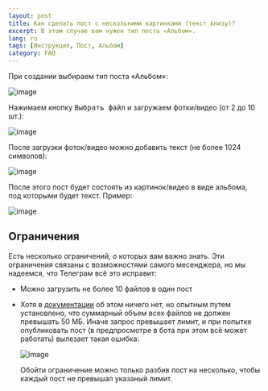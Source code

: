 ```yaml
---
layout: post
title: Как сделать пост с несколькими картинками (текст внизу)?
excerpt: В этом случае вам нужен тип поста «Альбом».
lang: ru
tags: [Инструкция, Пост, Альбом]
category: FAQ
---
```


При создании выбираем тип поста «Альбом»:

![image](https://user-images.githubusercontent.com/24430718/107145012-e3cb0c80-694f-11eb-8d73-db5f1c37a1f2.png)

Нажимаем кнопку <kbd>Выбрать файл</kbd> и загружаем фотки/видео (от 2 до 10 шт.):

![image](https://user-images.githubusercontent.com/24430718/107145027-01987180-6950-11eb-84b9-194a76ac3283.png)

После загрузки фоток/видео можно добавить текст (не более 1024 символов):

![image](https://user-images.githubusercontent.com/24430718/107145037-137a1480-6950-11eb-9c71-467f725f26d3.png)

После этого пост будет состоять из картинок/видео в виде альбома, под которыми будет текст. Пример:

![image](https://user-images.githubusercontent.com/24430718/107145046-1ffe6d00-6950-11eb-9f01-db18b3386656.png)


## Ограничения

Есть несколько ограничений, о которых вам важно знать. Эти ограничения связаны с возможностями самого месенджера, но мы надеемся, что Телеграм всё это исправит:

* Можно загрузить не более 10 файлов в один пост

* Хотя в [документации](https://core.telegram.org/bots/api#sendmediagroup) об этом ничего нет, но опытным путем установлено, что суммарный объем всех файлов не должен превышать 50 МБ. Иначе запрос превышает лимит, и при попытке опубликовать пост (в предпросмотре в бота при этом всё может работать) вылезает такая ошибка:

  ![image](https://user-images.githubusercontent.com/24430718/131265380-c51aba6e-189d-45b0-bb81-fe33f6faaed5.png)

  Обойти ограничение можно только разбив пост на несколько, чтобы каждый пост не превышал указаный лимит.
